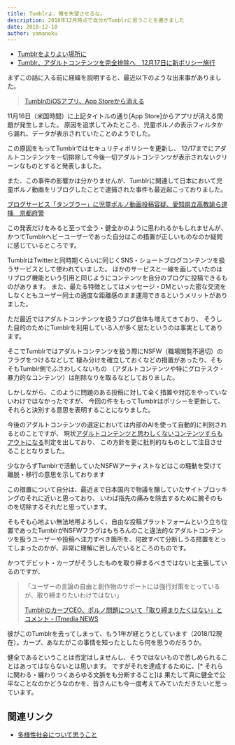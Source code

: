 ```yaml
---
title: Tumblrよ、俺を失望させるな。
description: 2018年12月時点で自分がTumblrに思うことを書きました
date: 2018-12-10
author: yamanoku
---
```


- [Tumblrをよりよい場所に](https://nihongo.tumblr.com/post/180759840667/tumblr%E3%82%92%E3%82%88%E3%82%8A%E3%82%88%E3%81%84%E5%A0%B4%E6%89%80%E3%81%AB)
- [Tumblr、アダルトコンテンツを完全排除へ　12月17日に新ポリシー施行](http://www.itmedia.co.jp/news/articles/1812/04/news060.html)

まずこの話に入る前に経緯を説明すると、最近以下のような出来事がありました。

> [TumblrのiOSアプリ、App Storeから消える](http://www.itmedia.co.jp/news/articles/1811/19/news087.html)

11月16日（米国時間）に上記タイトルの通り[App Store]からアプリが消える問題が発生しました。
原因を追求してみたところ、児童ポルノの表示フィルタから漏れ、データが表示されていたことのようでした。

この原因をもってTumblrではセキュリティポリシーを更新し、
12/17までにアダルトコンテンツを一切排除して今後一切アダルトコンテンツが表示されないクリーンなものとすると発表しました。

また、この事件の影響かは分かりませんが、Tumblrに関連して日本において児童ポルノ動画をリブログしたことで逮捕された事件も最近起こっておりました。

[ブログサービス「タンブラー」に児童ポルノ動画投稿容疑、愛知県立高教諭ら逮捕　京都府警](https://mainichi.jp/articles/20181205/k00/00m/040/185000c)

この発表だけをみると至って全う・健全かのように思われるかもしれませんが、
かつてTumblrヘビーユーザーであった自分はこの措置が正しいものなのか疑問に感じているところです。

TumblrはTwitterと同時期くらいに同じくSNS・ショートブログコンテンツを扱うサービスとして使われていました。
ほかのサービスと一線を画していたのはリブログ機能という引用と同じようにコンテンツを自分のブログに投稿できるものがあります。
また、最たる特徴としてはメッセージ・DMといった密な交流をしなくともユーザー同士の適度な距離感のまま運用できるというメリットがありました。

ただ最近ではアダルトコンテンツを扱うブログ自体も増えてきており、
そうした目的のためにTumblrを利用している人が多く居たというのは事実としてあります。

そこでTumblrではアダルトコンテンツを扱う際にNSFW（職場閲覧不適切）のフラグをつけるなどして
棲み分けを確立しておくなどの措置があったり、そもそもTumblr側でふさわしくないもの
（アダルトコンテンツや特にグロテスク・暴力的なコンテンツ）は削除なりを取るなどしておりました。

しかしながら、このように問題のある投稿に対して全く措置や対応をやっていないわけではなかったですが、
今回の件をもってTumblrはポリシーを更新して、それらと決別する意思を表明することになりました。

今後のアダルトコンテンツの選定においては内部のAIを使って自動的に判別されるとのことですが、
現状[アダルトコンテンツと思わしくないコンテンツすらもアウトになる](https://gigazine.net/news/20181206-tumblr-ai-flagged-post/)判定を出しており、
この方針を更に批判的なものとして注目させることとなりました。

少なからずTumblrで活動していたNSFWアーティストなどはこの騒動を受けて離脱・移行の意思を示しております

この措置について自分は、最近まで日本国内で物議を醸していたサイトブロッキングのそれに近いと思っており、
いわば指先の痛みを除去するために腕そのものを切除するそれだと思っています。

そもそも心地よい無法地帯よろしく、自由な投稿プラットフォームという立ち位置であったTumblrがNSFWフラグはもちろんのこと違法的なアダルトコンテンツを扱うユーザーや投稿へ注力すべき箇所を、何故すべて分断しうる措置をとってしまったのかが、非常に理解に苦しんでいるところのものです。

かつてデビット・カープがそうしたものを取り締まるべきではないと主張しているのですが、

>「ユーザーの言論の自由と創作物のサポートには強行対策をとっているが、取り締まりたいわけではない」
>
> [TumblrのカープCEO、ポルノ問題について「取り締まりたくはない」とコメント - ITmedia NEWS](http://www.itmedia.co.jp/news/articles/1307/18/news091.html)

彼がこのTumblrを去ってしまって、もう1年が経とうとしています（2018/12現在）。カープ、あなたがこの事情を知ったとしたら何を思うのだろうか。

健全であるということは否定はしませんし、そうではないもので苦しめられることはあってはならないとは思います。
ですがそれを達成するために、[* それらに関わる・纏わりつくあらゆる文脈をも分断すること]は
果たして真に健全で公平なことなのかどうなのかを、皆さんにも今一度考えてみていただきたいと思っています。

## 関連リンク
- [多様性社会について思うこと](/archive/i-think-inclusive-society)